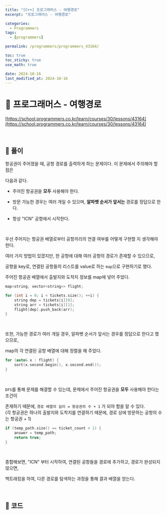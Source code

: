 ```yaml
---
title: "[C++] 프로그래머스 - 여행경로"
excerpt: "프로그래머스 - 여행경로"

categories:
  - Programmers
tags:
  - [programmers]

permalink: /programmers/programmers_43164/

toc: true
toc_sticky: true
use_math: true

date: 2024-10-16
last_modified_at: 2024-10-16
---
```


# 🔐 프로그래머스 - 여행경로

[https://school.programmers.co.kr/learn/courses/30/lessons/43164](https://school.programmers.co.kr/learn/courses/30/lessons/43164)

<br>

## 🔑 풀이

항공권이 주어졌을 때, 공항 경로를 출력하게 하는 문제이다. 이 문제에서 주의해야 할 점은 <br>

다음과 같다.

- 주어진 항공권을 **모두** 사용해야 한다.

- 방문 가능한 경우는 여러 개일 수 있으며, **알파벳 순서가 앞서는** 경로를 정답으로 한다.

- 항상 "ICN" 공항에서 시작한다.

<br>

우선 주어지는 항공권 배열로부터 공항끼리의 연결 여부를 어떻게 구현할 지 생각해야 한다. <br>

여러 가지 방법이 있겠지만, 한 공항에 대해 여러 공항의 경로가 존재할 수 있으므로, <br>

공항을 key로, 연결된 공항들의 리스트를 value로 하는 `map`으로 구현하기로 했다. <br>

주어진 항공권 배열에서 출발지와 도착지 정보를 map에 넣어 주었다.

```c++
map<string, vector<string>> flight;

for (int i = 0; i < tickets.size(); ++i) {
    string dep = tickets[i][0];
    string arr = tickets[i][1];
    flight[dep].push_back(arr);
}
```

<br>

또한, 가능한 경로가 여러 개일 경우, 알파벳 순서가 앞서는 경우를 정답으로 한다고 했으므로, <br>

map의 각 연결된 공항 배열에 대해 정렬을 해 주었다.

```c++
for (auto& x : flight) {
    sort(x.second.begin(), x.second.end());
}
```

<br>

`DFS`를 통해 문제를 해결할 수 있는데, 문제에서 주어진 항공권을 **모두** 사용해야 한다는 조건이 <br>

존재하기 때문에, `경로 배열의 길이 = 항공권의 수 + 1` 가 되야 함을 알 수 있다. <br>
(각 항공권은 하나의 출발지와 도착지를 연결하기 때문에, 경로 상에 방문하는 공항의 수는 항공권 + 1)

```c++
if (temp_path.size() == ticket_count + 1) {
    answer = temp_path;
    return true;
}
```

<br>

종합해보면, "ICN" 부터 시작하여, 연결된 공항들을 경로에 추가하고, 경로가 완성되지 않으면, <br>

백트래킹을 하여, 다른 경로를 탐색하는 과정을 통해 결과 배열을 얻는다.

<br>

## 🧩 코드

<script src="https://gist.github.com/jinwoojwa/83482c41819a508a4cefad2c021a168b.js"></script>